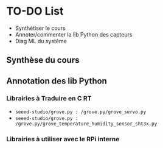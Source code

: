 # TO-DO List

- Synthétiser le cours
- Annoter/commenter la lib Python des capteurs
- Diag ML du systême

## Synthèse du cours

## Annotation des lib Python

### Librairies à Traduire en C RT

- `seeed-studio/grove.py : /grove.py/grove_servo.py`
- `seeed-studio/grove.py : /grove.py/grove_temperature_humidity_sensor_sht3x.py`

### Librairies à utiliser avec le RPi interne
